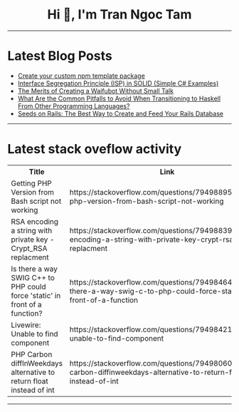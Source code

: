 <h1 align="center">Hi 👋, I'm Tran Ngoc Tam</h1>

---

# Latest Blog Posts 
<!-- BLOG-POST-LIST:START -->
- [Create your custom npm template package](https://dev.to/donnierich/create-your-custom-npm-template-package-1ai5)
- [Interface Segregation Principle &lpar;ISP&rpar; in SOLID &lpar;Simple C# Examples&rpar;](https://dev.to/mamun_akand/interface-segregation-principle-isp-in-solid-simple-c-examples-4kgk)
- [The Merits of Creating a Waifubot Without Small Talk](https://dev.to/owly/the-merits-of-creating-a-waifubot-without-small-talk-5emp)
- [What Are the Common Pitfalls to Avoid When Transitioning to Haskell From Other Programming Languages?](https://dev.to/nigelsilonero/what-are-the-common-pitfalls-to-avoid-when-transitioning-to-haskell-from-other-programming-3bbl)
- [Seeds on Rails: The Best Way to Create and Feed Your Rails Database](https://dev.to/gsgermanok/seeds-on-rails-the-best-way-to-create-and-feed-your-rails-database-1119)
<!-- BLOG-POST-LIST:END -->

---

# Latest stack oveflow activity
<table>
  <tr><th>Title</th><th>Link</th></tr>
  <!-- STACKOVERFLOW:START --><tr><td>Getting PHP Version from Bash script not working</td><td>https://stackoverflow.com/questions/79498895/getting-php-version-from-bash-script-not-working</td></tr><tr><td>RSA encoding a string with private key - Crypt_RSA replacment</td><td>https://stackoverflow.com/questions/79498839/rsa-encoding-a-string-with-private-key-crypt-rsa-replacment</td></tr><tr><td>Is there a way SWIG C++ to PHP could force &#39;static&#39; in front of a function?</td><td>https://stackoverflow.com/questions/79498464/is-there-a-way-swig-c-to-php-could-force-static-in-front-of-a-function</td></tr><tr><td>Livewire: Unable to find component</td><td>https://stackoverflow.com/questions/79498421/livewire-unable-to-find-component</td></tr><tr><td>PHP Carbon diffInWeekdays alternative to return float instead of int</td><td>https://stackoverflow.com/questions/79498060/php-carbon-diffinweekdays-alternative-to-return-float-instead-of-int</td></tr><!-- STACKOVERFLOW:END -->
</table>

---


